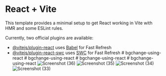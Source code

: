 # React + Vite

This template provides a minimal setup to get React working in Vite with HMR and some ESLint rules.

Currently, two official plugins are available:

- [@vitejs/plugin-react](https://github.com/vitejs/vite-plugin-react/blob/main/packages/plugin-react/README.md) uses [Babel](https://babeljs.io/) for Fast Refresh
- [@vitejs/plugin-react-swc](https://github.com/vitejs/vite-plugin-react-swc) uses [SWC](https://swc.rs/) for Fast Refresh
#   b g c h a n g e - u s i n g - r e a c t 
 
 #   b g c h a n g e - u s i n g - r e a c t 
 
 #   b g c h a n g e - u s i n g - r e a c t 
 
 #   b g c h a n g e - u s i n g - r e a c t 
 
 ![Screenshot (36)](https://github.com/omchangela/bgchange-using-react/assets/93476120/011f3906-b57d-413a-bbd7-cc0c529c0069)
![Screenshot (35)](https://github.com/omchangela/bgchange-using-react/assets/93476120/f79ce594-05b6-4baa-a0a1-6928ef07327d)
![Screenshot (34)](https://github.com/omchangela/bgchange-using-react/assets/93476120/c78bca7c-5b01-4f15-9734-9bf3c48dd81c)
![Screenshot (33)](https://github.com/omchangela/bgchange-using-react/assets/93476120/2c721111-23ab-4665-aad3-441830133113)
